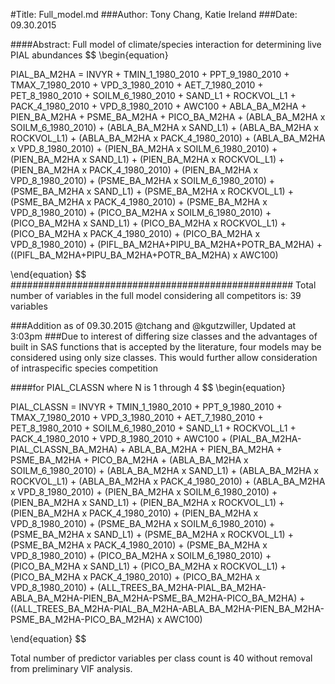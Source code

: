#Title: Full_model.md
###Author: Tony Chang, Katie Ireland
###Date: 09.30.2015

####Abstract:
Full model of climate/species interaction for determining live PIAL abundances
$$
\begin{equation}

PIAL_BA_M2HA = INVYR + TMIN_1_1980_2010 + PPT_9_1980_2010 + TMAX_7_1980_2010 + VPD_3_1980_2010 + AET_7_1980_2010 + PET_8_1980_2010 + 
SOILM_6_1980_2010 + SAND_L1 + ROCKVOL_L1 + PACK_4_1980_2010 + VPD_8_1980_2010 + AWC100 + 
ABLA_BA_M2HA + PIEN_BA_M2HA + PSME_BA_M2HA + PICO_BA_M2HA +
(ABLA_BA_M2HA x SOILM_6_1980_2010) + (ABLA_BA_M2HA x SAND_L1) + (ABLA_BA_M2HA x ROCKVOL_L1) + (ABLA_BA_M2HA x PACK_4_1980_2010) + (ABLA_BA_M2HA x VPD_8_1980_2010) + 
(PIEN_BA_M2HA x SOILM_6_1980_2010) + (PIEN_BA_M2HA x SAND_L1) + (PIEN_BA_M2HA x ROCKVOL_L1) + (PIEN_BA_M2HA x PACK_4_1980_2010) + (PIEN_BA_M2HA x VPD_8_1980_2010) + 
(PSME_BA_M2HA x SOILM_6_1980_2010) + (PSME_BA_M2HA x SAND_L1) + (PSME_BA_M2HA x ROCKVOL_L1) + (PSME_BA_M2HA x PACK_4_1980_2010) + (PSME_BA_M2HA x VPD_8_1980_2010) + 
(PICO_BA_M2HA x SOILM_6_1980_2010) + (PICO_BA_M2HA x SAND_L1) + (PICO_BA_M2HA x ROCKVOL_L1) + (PICO_BA_M2HA x PACK_4_1980_2010) + (PICO_BA_M2HA x VPD_8_1980_2010) + 
(PIFL_BA_M2HA+PIPU_BA_M2HA+POTR_BA_M2HA) + ((PIFL_BA_M2HA+PIPU_BA_M2HA+POTR_BA_M2HA) x AWC100)

\end{equation}
$$
###################################################
Total number of variables in the full model considering all competitors is: 	39 variables

###Addition as of 09.30.2015 @tchang and @kgutzwiller, Updated at 3:03pm
###Due to interest of differing size classes and the advantages of built in SAS functions that is accepted by the literature, four models may be considered using only size classes. This would further allow consideration of intraspecific species competition

####for PIAL_CLASSN
where N is 1 through 4
$$
\begin{equation}

PIAL_CLASSN = INVYR + TMIN_1_1980_2010 + PPT_9_1980_2010 + TMAX_7_1980_2010 + VPD_3_1980_2010 + AET_7_1980_2010 + PET_8_1980_2010 + 
SOILM_6_1980_2010 + SAND_L1 + ROCKVOL_L1 + PACK_4_1980_2010 + VPD_8_1980_2010 + AWC100 + 
(PIAL_BA_M2HA-PIAL_CLASSN_BA_M2HA) + ABLA_BA_M2HA + PIEN_BA_M2HA + PSME_BA_M2HA + PICO_BA_M2HA +
(ABLA_BA_M2HA x SOILM_6_1980_2010) + (ABLA_BA_M2HA x SAND_L1) + (ABLA_BA_M2HA x ROCKVOL_L1) + (ABLA_BA_M2HA x PACK_4_1980_2010) + (ABLA_BA_M2HA x VPD_8_1980_2010) + 
(PIEN_BA_M2HA x SOILM_6_1980_2010) + (PIEN_BA_M2HA x SAND_L1) + (PIEN_BA_M2HA x ROCKVOL_L1) + (PIEN_BA_M2HA x PACK_4_1980_2010) + (PIEN_BA_M2HA x VPD_8_1980_2010) + 
(PSME_BA_M2HA x SOILM_6_1980_2010) + (PSME_BA_M2HA x SAND_L1) + (PSME_BA_M2HA x ROCKVOL_L1) + (PSME_BA_M2HA x PACK_4_1980_2010) + (PSME_BA_M2HA x VPD_8_1980_2010) + 
(PICO_BA_M2HA x SOILM_6_1980_2010) + (PICO_BA_M2HA x SAND_L1) + (PICO_BA_M2HA x ROCKVOL_L1) + (PICO_BA_M2HA x PACK_4_1980_2010) + (PICO_BA_M2HA x VPD_8_1980_2010) + 
(ALL_TREES_BA_M2HA-PIAL_BA_M2HA-ABLA_BA_M2HA-PIEN_BA_M2HA-PSME_BA_M2HA-PICO_BA_M2HA) + ((ALL_TREES_BA_M2HA-PIAL_BA_M2HA-ABLA_BA_M2HA-PIEN_BA_M2HA-PSME_BA_M2HA-PICO_BA_M2HA) x AWC100)

\end{equation}
$$

Total number of predictor variables per class count is 40 without removal from preliminary VIF analysis.